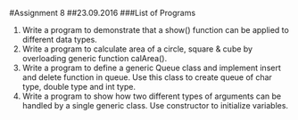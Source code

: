 #Assignment 8
##23.09.2016
###List of Programs
1. Write a program to demonstrate that a show() function can be applied to different data types.
2. Write a program to calculate area of a circle, square & cube by overloading generic function calArea().
3. Write a program to define a generic Queue class and implement insert and delete function in queue. Use this class to create queue of char type, double type and int type.
4. Write a program to show how two different types of arguments can be handled by a single generic class. Use constructor to initialize variables.
